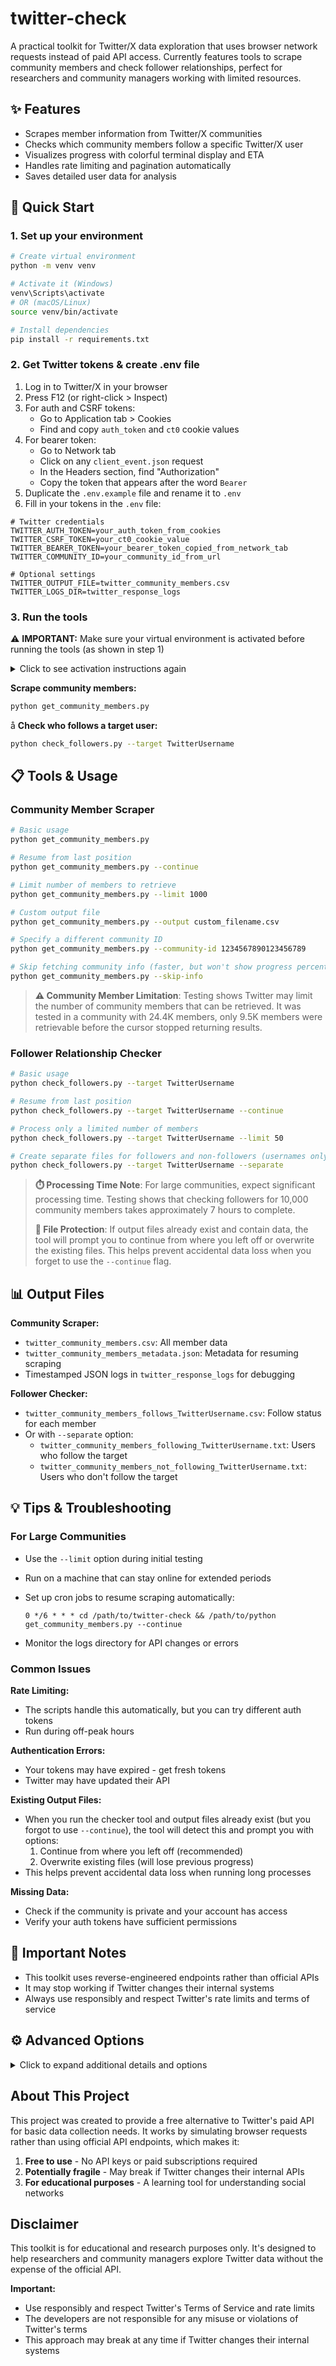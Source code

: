 # twitter-check

A practical toolkit for Twitter/X data exploration that uses browser network requests instead of paid API access. Currently features tools to scrape community members and check follower relationships, perfect for researchers and community managers working with limited resources.

## ✨ Features

- Scrapes member information from Twitter/X communities
- Checks which community members follow a specific Twitter/X user
- Visualizes progress with colorful terminal display and ETA
- Handles rate limiting and pagination automatically
- Saves detailed user data for analysis

## 🚀 Quick Start

### 1. Set up your environment

```bash
# Create virtual environment
python -m venv venv

# Activate it (Windows)
venv\Scripts\activate
# OR (macOS/Linux)
source venv/bin/activate

# Install dependencies
pip install -r requirements.txt
```

### 2. Get Twitter tokens & create .env file

1. Log in to Twitter/X in your browser
2. Press F12 (or right-click > Inspect)
3. For auth and CSRF tokens:
   - Go to Application tab > Cookies
   - Find and copy `auth_token` and `ct0` cookie values
4. For bearer token:
   - Go to Network tab 
   - Click on any `client_event.json` request
   - In the Headers section, find "Authorization"
   - Copy the token that appears after the word `Bearer`
5. Duplicate the `.env.example` file and rename it to `.env`
6. Fill in your tokens in the `.env` file:

```
# Twitter credentials
TWITTER_AUTH_TOKEN=your_auth_token_from_cookies
TWITTER_CSRF_TOKEN=your_ct0_cookie_value
TWITTER_BEARER_TOKEN=your_bearer_token_copied_from_network_tab
TWITTER_COMMUNITY_ID=your_community_id_from_url

# Optional settings
TWITTER_OUTPUT_FILE=twitter_community_members.csv
TWITTER_LOGS_DIR=twitter_response_logs
```

### 3. Run the tools

⚠️ **IMPORTANT:** Make sure your virtual environment is activated before running the tools (as shown in step 1)

<details>
<summary>Click to see activation instructions again</summary>

```bash
# On Windows
venv\Scripts\activate

# On macOS/Linux
source venv/bin/activate

# You'll know it's activated when you see (venv) in your terminal prompt
# (venv) $
```
</details>

**Scrape community members:**
```bash
python get_community_members.py
```
å
**Check who follows a target user:**
```bash
python check_followers.py --target TwitterUsername
```

## 📋 Tools & Usage

### Community Member Scraper

```bash
# Basic usage
python get_community_members.py

# Resume from last position
python get_community_members.py --continue

# Limit number of members to retrieve
python get_community_members.py --limit 1000

# Custom output file
python get_community_members.py --output custom_filename.csv

# Specify a different community ID
python get_community_members.py --community-id 1234567890123456789

# Skip fetching community info (faster, but won't show progress percentage)
python get_community_members.py --skip-info
```

> **⚠️ Community Member Limitation**: Testing shows Twitter may limit the number of community members that can be retrieved. It was tested in a community with 24.4K members, only 9.5K members were retrievable before the cursor stopped returning results.

### Follower Relationship Checker

```bash
# Basic usage
python check_followers.py --target TwitterUsername

# Resume from last position
python check_followers.py --target TwitterUsername --continue

# Process only a limited number of members
python check_followers.py --target TwitterUsername --limit 50

# Create separate files for followers and non-followers (usernames only)
python check_followers.py --target TwitterUsername --separate
```

> **⏱️ Processing Time Note**: For large communities, expect significant processing time. Testing shows that checking followers for 10,000 community members takes approximately 7 hours to complete.
>
> **💾 File Protection**: If output files already exist and contain data, the tool will prompt you to continue from where you left off or overwrite the existing files. This helps prevent accidental data loss when you forget to use the `--continue` flag.

## 📊 Output Files

**Community Scraper:**
- `twitter_community_members.csv`: All member data
- `twitter_community_members_metadata.json`: Metadata for resuming scraping
- Timestamped JSON logs in `twitter_response_logs` for debugging

**Follower Checker:**
- `twitter_community_members_follows_TwitterUsername.csv`: Follow status for each member
- Or with `--separate` option:
  - `twitter_community_members_following_TwitterUsername.txt`: Users who follow the target
  - `twitter_community_members_not_following_TwitterUsername.txt`: Users who don't follow the target

## 💡 Tips & Troubleshooting

### For Large Communities

- Use the `--limit` option during initial testing
- Run on a machine that can stay online for extended periods
- Set up cron jobs to resume scraping automatically:
  ```
  0 */6 * * * cd /path/to/twitter-check && /path/to/python get_community_members.py --continue
  ```

- Monitor the logs directory for API changes or errors

### Common Issues

**Rate Limiting:**
- The scripts handle this automatically, but you can try different auth tokens
- Run during off-peak hours

**Authentication Errors:**
- Your tokens may have expired - get fresh tokens
- Twitter may have updated their API

**Existing Output Files:**
- When you run the checker tool and output files already exist (but you forgot to use `--continue`), 
  the tool will detect this and prompt you with options:
  1. Continue from where you left off (recommended)
  2. Overwrite existing files (will lose previous progress)
- This helps prevent accidental data loss when running long processes

**Missing Data:**
- Check if the community is private and your account has access
- Verify your auth tokens have sufficient permissions

## 🛑 Important Notes

- This toolkit uses reverse-engineered endpoints rather than official APIs
- It may stop working if Twitter changes their internal systems
- Always use responsibly and respect Twitter's rate limits and terms of service

## ⚙️ Advanced Options

<details>
<summary>Click to expand additional details and options</summary>

### Available Data Fields

The community member CSV includes:
- `id`: The user's Twitter/X ID
- `username`: The user's handle (screen_name)
- `name`: The user's display name
- `protected`: Whether the account is protected
- `verified`: Whether the account is verified (legacy)
- `is_blue_verified`: Whether the account has Blue verification
- `profile_image_url`: URL to the profile image
- `community_role`: Role in the community (member, moderator, admin)
- `followers_count`: Number of followers
- `following_count`: Number of accounts followed
- `statuses_count`: Number of tweets/posts
- `location`: User's location (if provided)
- `created_at`: When the account was created

### Performance Features

- Automatic cursor tracking for pagination
- Rate limit detection and handling
- Detailed progress statistics
- Resumable sessions
- Duplicate prevention
</details>

## About This Project

This project was created to provide a free alternative to Twitter's paid API for basic data collection needs. It works by simulating browser requests rather than using official API endpoints, which makes it:

1. **Free to use** - No API keys or paid subscriptions required
2. **Potentially fragile** - May break if Twitter changes their internal APIs
3. **For educational purposes** - A learning tool for understanding social networks

## Disclaimer

This toolkit is for educational and research purposes only. It's designed to help researchers and community managers explore Twitter data without the expense of the official API.

**Important:**
- Use responsibly and respect Twitter's Terms of Service and rate limits
- The developers are not responsible for any misuse or violations of Twitter's terms
- This approach may break at any time if Twitter changes their internal systems
